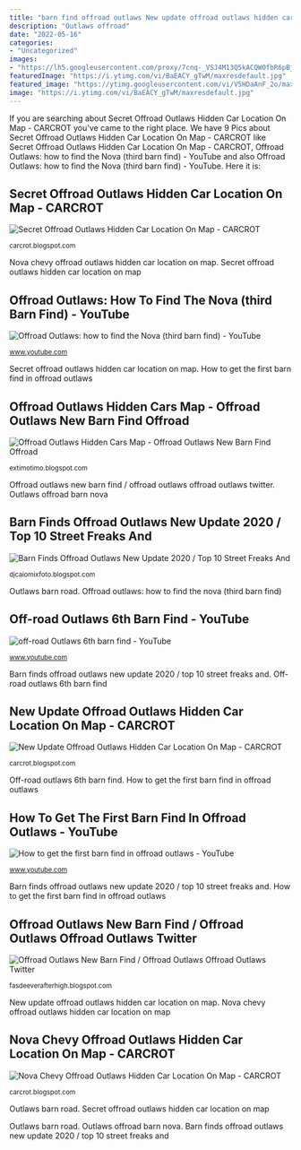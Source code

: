 ```yaml
---
title: "barn find offroad outlaws New update offroad outlaws hidden car location on map"
description: "Outlaws offroad"
date: "2022-05-16"
categories:
- "Uncategorized"
images:
- "https://lh5.googleusercontent.com/proxy/7cnq-_VSJ4M13Q5kACQWOfbR6pBjYdsYx2LwsoLHP9tzXUWjN0qxkWXkQycYaGLGXUVbHNYHwuY23oUhBMIddXfdNNrhcnVu=w1200-h630-pd"
featuredImage: "https://i.ytimg.com/vi/BaEACY_gTwM/maxresdefault.jpg"
featured_image: "https://ytimg.googleusercontent.com/vi/V5HDaAnF_2o/maxresdefault.jpg"
image: "https://i.ytimg.com/vi/BaEACY_gTwM/maxresdefault.jpg"
---
```


If you are searching about Secret Offroad Outlaws Hidden Car Location On Map - CARCROT you've came to the right place. We have 9 Pics about Secret Offroad Outlaws Hidden Car Location On Map - CARCROT like Secret Offroad Outlaws Hidden Car Location On Map - CARCROT, Offroad Outlaws: how to find the Nova (third barn find) - YouTube and also Offroad Outlaws: how to find the Nova (third barn find) - YouTube. Here it is:

## Secret Offroad Outlaws Hidden Car Location On Map - CARCROT

![Secret Offroad Outlaws Hidden Car Location On Map - CARCROT](https://i.ytimg.com/vi/BaEACY_gTwM/maxresdefault.jpg "How to get the first barn find in offroad outlaws")

<small>carcrot.blogspot.com</small>

Nova chevy offroad outlaws hidden car location on map. Secret offroad outlaws hidden car location on map

## Offroad Outlaws: How To Find The Nova (third Barn Find) - YouTube

![Offroad Outlaws: how to find the Nova (third barn find) - YouTube](https://i.ytimg.com/vi/5a-wEt6YNUY/maxresdefault.jpg "Outlaws offroad barn nova")

<small>www.youtube.com</small>

Secret offroad outlaws hidden car location on map. How to get the first barn find in offroad outlaws

## Offroad Outlaws Hidden Cars Map - Offroad Outlaws New Barn Find Offroad

![Offroad Outlaws Hidden Cars Map - Offroad Outlaws New Barn Find Offroad](https://lh6.googleusercontent.com/proxy/Mbn0spv4QbpQuUksu5obnXoScebC8XoEjIUQsUVJBTsTG7i60Es2ekFmbN-kD_xTdEc-xAmLKQ=w1200-h630-p-k-no-nu "Secret offroad outlaws hidden car location on map")

<small>extimotimo.blogspot.com</small>

Offroad outlaws new barn find / offroad outlaws offroad outlaws twitter. Outlaws offroad barn nova

## Barn Finds Offroad Outlaws New Update 2020 / Top 10 Street Freaks And

![Barn Finds Offroad Outlaws New Update 2020 / Top 10 Street Freaks And](https://lh5.googleusercontent.com/proxy/nfU1Opkl0_n9XtgwzttU_x8wpbvZOsoQPKKcKnP5bOqiU5HRXmELwVY_3jPPPLe7TBsKDvFDRXHUvGBSQHIwktyZdj4=w1200-h630-p-k-no-nu "Outlaws offroad barn nova")

<small>djcaiomixfoto.blogspot.com</small>

Outlaws barn road. Offroad outlaws: how to find the nova (third barn find)

## Off-road Outlaws 6th Barn Find - YouTube

![off-road Outlaws 6th barn find - YouTube](https://i.ytimg.com/vi/-WOqm2mvf7Y/hqdefault.jpg "Outlaws offroad barn nova")

<small>www.youtube.com</small>

Barn finds offroad outlaws new update 2020 / top 10 street freaks and. Off-road outlaws 6th barn find

## New Update Offroad Outlaws Hidden Car Location On Map - CARCROT

![New Update Offroad Outlaws Hidden Car Location On Map - CARCROT](https://i.ytimg.com/vi/xEoy7O4M5G8/maxresdefault.jpg "Barn finds offroad outlaws new update 2020 / top 10 street freaks and")

<small>carcrot.blogspot.com</small>

Off-road outlaws 6th barn find. How to get the first barn find in offroad outlaws

## How To Get The First Barn Find In Offroad Outlaws - YouTube

![How to get the first barn find in offroad outlaws - YouTube](https://i.ytimg.com/vi/shDeZBRn9Wg/maxresdefault.jpg "Secret offroad outlaws hidden car location on map")

<small>www.youtube.com</small>

Barn finds offroad outlaws new update 2020 / top 10 street freaks and. How to get the first barn find in offroad outlaws

## Offroad Outlaws New Barn Find / Offroad Outlaws Offroad Outlaws Twitter

![Offroad Outlaws New Barn Find / Offroad Outlaws Offroad Outlaws Twitter](https://ytimg.googleusercontent.com/vi/V5HDaAnF_2o/maxresdefault.jpg "Outlaws barn road")

<small>fasdeeverafterhigh.blogspot.com</small>

New update offroad outlaws hidden car location on map. Nova chevy offroad outlaws hidden car location on map

## Nova Chevy Offroad Outlaws Hidden Car Location On Map - CARCROT

![Nova Chevy Offroad Outlaws Hidden Car Location On Map - CARCROT](https://lh5.googleusercontent.com/proxy/7cnq-_VSJ4M13Q5kACQWOfbR6pBjYdsYx2LwsoLHP9tzXUWjN0qxkWXkQycYaGLGXUVbHNYHwuY23oUhBMIddXfdNNrhcnVu=w1200-h630-pd "Outlaws barn road")

<small>carcrot.blogspot.com</small>

Outlaws barn road. Secret offroad outlaws hidden car location on map

Outlaws barn road. Outlaws offroad barn nova. Barn finds offroad outlaws new update 2020 / top 10 street freaks and
